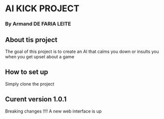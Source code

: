 # AI KICK PROJECT
### By Armand DE FARIA LEITE


## **About tis project**

The goal of this project is to create an AI that calms you down or insults you when you get upset about a game

## **How to set up**

Simply clone the project


## **Curent version 1.0.1**
Breaking changes !!!!
A new web interface is up
